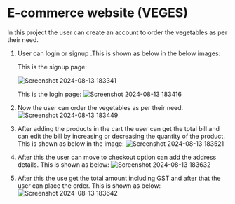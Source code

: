 # E-commerce website (VEGES)

In this project the user can create an account to order the vegetables as per their need.

1.  User can login or signup .This is shown as below in the below images:

       This is the signup page:








    ![Screenshot 2024-08-13 183341](https://github.com/user-attachments/assets/3e8bd9dc-102f-4ca0-9bbd-f1bac17b06d1)


       This is the login page:  ![Screenshot 2024-08-13 183416](https://github.com/user-attachments/assets/952e6b99-7097-480b-aab7-2dd4744c6983)
3.  Now the user can order the vegetables as per their need.
        ![Screenshot 2024-08-13 183449](https://github.com/user-attachments/assets/a7b71645-6c3f-4ac8-97a8-3cfff3151a4c)
4.  After adding the products in the cart the user can get the total bill and can edit the bill by increasing or decreasing the quantity of the product.
    This is shown as below in the image:
         ![Screenshot 2024-08-13 183521](https://github.com/user-attachments/assets/f6676ece-8329-4ccc-bc2f-a2494c80121d)
5.  After this the user can move to checkout option can add the address details.
     This is shown as below:
               ![Screenshot 2024-08-13 183632](https://github.com/user-attachments/assets/dc45a8da-55ab-42de-a9a0-aa117a60ead7)
6. After this the use get the total amount including GST and after that the user can place the order.
   This is shown as below:
        ![Screenshot 2024-08-13 183642](https://github.com/user-attachments/assets/d74c4644-2ca0-49a9-ae8a-a92fa64e85de)
    










